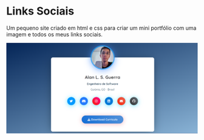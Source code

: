 # Links Sociais

Um pequeno site criado em html e css para criar um mini portfólio com uma imagem e todos os meus links sociais.

![Screenshot](./ArcoLinux_2024-05-06_11-48-29.png)

